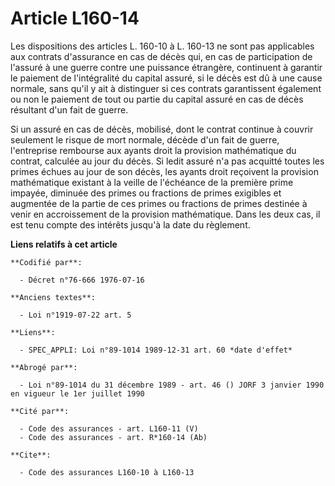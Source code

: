 # Article L160-14

Les dispositions des articles L. 160-10 à L. 160-13 ne sont pas applicables aux contrats d'assurance en cas de décès qui, en
cas de participation de l'assuré à une guerre contre une puissance étrangère, continuent à garantir le paiement de
l'intégralité du capital assuré, si le décès est dû à une cause normale, sans qu'il y ait à distinguer si ces contrats
garantissent également ou non le paiement de tout ou partie du capital assuré en cas de décès résultant d'un fait de guerre.

Si un assuré en cas de décès, mobilisé, dont le contrat continue à couvrir seulement le risque de mort normale, décède d'un
fait de guerre, l'entreprise rembourse aux ayants droit la provision mathématique du contrat, calculée au jour du décès. Si
ledit assuré n'a pas acquitté toutes les primes échues au jour de son décès, les ayants droit reçoivent la provision
mathématique existant à la veille de l'échéance de la première prime impayée, diminuée des primes ou fractions de primes
exigibles et augmentée de la partie de ces primes ou fractions de primes destinée à venir en accroissement de la provision
mathématique. Dans les deux cas, il est tenu compte des intérêts jusqu'à la date du règlement.

**Liens relatifs à cet article**

	**Codifié par**:

	  - Décret n°76-666 1976-07-16

	**Anciens textes**:

	  - Loi n°1919-07-22 art. 5

	**Liens**:

	  - SPEC_APPLI: Loi n°89-1014 1989-12-31 art. 60 *date d'effet*

	**Abrogé par**:

	  - Loi n°89-1014 du 31 décembre 1989 - art. 46 () JORF 3 janvier 1990 en vigueur le 1er juillet 1990

	**Cité par**:

	  - Code des assurances - art. L160-11 (V)
	  - Code des assurances - art. R*160-14 (Ab)

	**Cite**:

	  - Code des assurances L160-10 à L160-13
